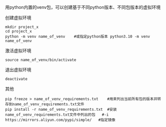 用python内置的venv包，可以创建基于不同python版本、不同包版本的虚拟环境


创建虚拟环境
```
mkdir project_x
cd project_x
python -m venv name_of_venv    #或指定python版本 python3.10 -m venv name_of_venv
```

激活虚拟环境
```
source name_of_venv/bin/activate
```

退出虚拟环境
```
deactivate
```


其他
```
pip freeze > name_of_venv_requirements.txt    #用来列出当前所有包的版本并转存到name_of_venv_requirements.txt文件
pip install -r name_of_venv_requirements.txt  #安装name_of_venv_requirements.txt文件中列出的包   #-i https://mirrors.aliyun.com/pypi/simple/   #指定镜像
```

